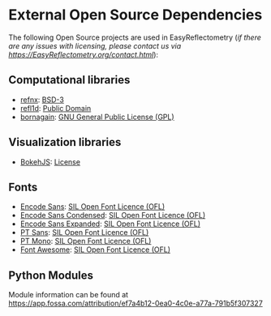 # External Open Source Dependencies

The following Open Source projects are used in EasyReflectometry (_if there are any issues with licensing, please contact us via <https://EasyReflectometry.org/contact.html>_):

## Computational libraries

* [refnx](https://refnx.readthedocs.io/en/latest/): [BSD-3](https://github.com/refnx/refnx/blob/master/LICENSE) 
* [refl1d](https://refl1d.readthedocs.io/en/latest/): [Public Domain](https://github.com/reflectometry/refl1d/blob/master/LICENSE.txt) 
* [bornagain](https://www.bornagainproject.org): [GNU General Public License (GPL)](http://www.gnu.org/licenses/gpl-3.0.html)

## Visualization libraries

* [BokehJS](https://docs.bokeh.org/en/2.2.3/docs/user_guide/bokehjs.html): [License](https://raw.githubusercontent.com/bokeh/bokeh/branch-2.2/bokehjs/LICENSE) 

## Fonts

* [Encode Sans](https://fonts.google.com/specimen/Encode+Sans): [SIL Open Font Licence (OFL)](https://scripts.sil.org/OFL)
* [Encode Sans Condensed](https://fonts.google.com/specimen/Encode+Sans+Condensed): [SIL Open Font Licence (OFL)](https://scripts.sil.org/OFL)
* [Encode Sans Expanded](https://fonts.google.com/specimen/Encode+Sans+Expanded): [SIL Open Font Licence (OFL)](https://scripts.sil.org/OFL)
* [PT Sans](https://fonts.google.com/specimen/PT+Sans): [SIL Open Font Licence (OFL)](https://scripts.sil.org/OFL)
* [PT Mono](https://fonts.google.com/specimen/PT+Mono): [SIL Open Font Licence (OFL)](https://scripts.sil.org/OFL)
* [Font Awesome](https://github.com/FortAwesome/Font-Awesome): [SIL Open Font Licence (OFL)](https://scripts.sil.org/OFL)


## Python Modules

Module information can be found at <https://app.fossa.com/attribution/ef7a4b12-0ea0-4c0e-a77a-791b5f307327>

